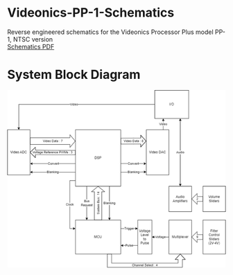 # Videonics-PP-1-Schematics
 Reverse engineered schematics for the Videonics Processor Plus model PP-1, NTSC version  
 [Schematics PDF](20230723%20pp1_schematic_rev_4.pdf)  
 # System Block Diagram  
 ![Block Diagram](PP-1%20block%20diagram.png)  
 
